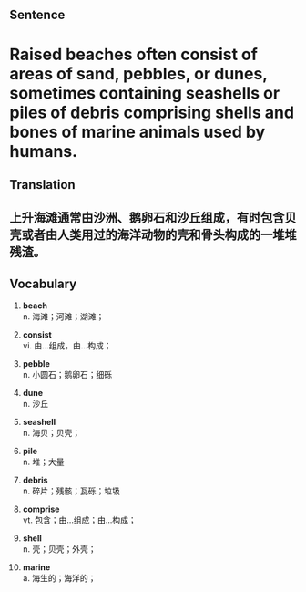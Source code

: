 ## Sentence

<h1>Raised beaches often consist of areas of sand, pebbles, or dunes, sometimes containing seashells or piles of debris comprising shells and bones of marine animals used by humans.</h1>

## Translation

<h2>上升海滩通常由沙洲、鹅卵石和沙丘组成，有时包含贝壳或者由人类用过的海洋动物的壳和骨头构成的一堆堆残渣。</h2>


## Vocabulary     

1. **beach**     
n. 海滩；河滩；湖滩；      

2. **consist**      
vi. 由...组成，由...构成；      

3. **pebble**      
n. 小圆石；鹅卵石；细砾      

4. **dune**      
n. 沙丘       

5. **seashell**     
n. 海贝；贝壳；       

6. **pile**      
n. 堆；大量       

7. **debris**       
n. 碎片；残骸；瓦砾；垃圾       

8. **comprise**      
vt. 包含；由...组成；由...构成；     

9. **shell**       
n. 壳；贝壳；外壳；     

10. **marine**      
a. 海生的；海洋的；    

